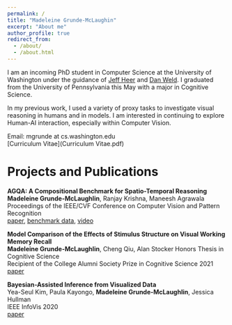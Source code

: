 ```yaml
---
permalink: /
title: "Madeleine Grunde-McLaughin"
excerpt: "About me"
author_profile: true
redirect_from: 
  - /about/
  - /about.html
---
```


I am an incoming PhD student in Computer Science at the University of Washington under the guidance of [Jeff Heer](https://homes.cs.washington.edu/~jheer/) and [Dan Weld](https://www.cs.washington.edu/people/faculty/weld). I graduated from the University of Pennsylvania this May with a major in Cognitive Science. 

In my previous work, I used a variety of proxy tasks to investigate visual reasoning in humans and in models. I am interested in continuing to explore Human-AI interaction, especially within Computer Vision. 

Email: mgrunde at cs.washington.edu\
[Curriculum Vitae](Curriculum Vitae.pdf)




Projects and Publications
======

**AGQA: A Compositional Benchmark for Spatio-Temporal Reasoning** \
**Madeleine Grunde-McLaughlin**, Ranjay Krishna, Maneesh Agrawala\
Proceedings of the IEEE/CVF Conference on Computer Vision and Pattern Recognition\
[paper](https://arxiv.org/pdf/2103.16002.pdf), [benchmark data](https://cs.stanford.edu/people/ranjaykrishna/agqa/), [video](https://www.youtube.com/watch?v=6Rw1QF9Hono)

**Model Comparison of the Effects of Stimulus Structure on Visual Working Memory Recall**\
**Madeleine Grunde-McLaughlin**, Cheng Qiu, Alan Stocker
Honors Thesis in Cognitive Science\
Recipient of the College Alumni Society Prize in Cognitive Science 2021\
[paper](Thesis.pdf)


**Bayesian-Assisted Inference from Visualized Data**\
Yea-Seul Kim, Paula Kayongo, **Madeleine Grunde-McLaughlin**, Jessica Hullman\
IEEE InfoVis 2020\
[paper](https://arxiv.org/pdf/2008.00142.pdf)


